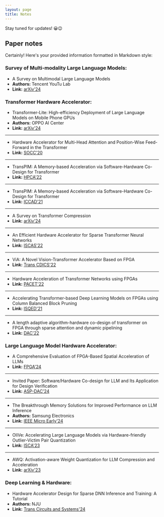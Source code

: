 ```yaml
---
layout: page
title: Notes
---
```


<p class="message">
  Stay tuned for updates! 😀😉
</p>

## Paper notes

Certainly! Here's your provided information formatted in Markdown style:

### Survey of Multi-modality Large Language Models:
- A Survey on Multimodal Large Language Models
- **Authors:** Tencent YouTu Lab
- **Link:** [arXiv'24](https://arxiv.org/abs/2306.13549)

### Transformer Hardware Accelerator:
- Transformer-Lite: High-efficiency Deployment of Large Language Models on Mobile Phone GPUs
- **Authors:** OPPO AI Center
- **Link:** [arXiv'24](https://arxiv.org/abs/2403.20041)
---
- Hardware Accelerator for Multi-Head Attention and Position-Wise Feed-Forward in the Transformer
- **Link:** [SOCC'20](https://ieeexplore.ieee.org/abstract/document/9524802?casa_token=waZ1VVnVLHsAAAAA:Wm-pqhJHcrQ1SEubirzdw1WsjJyY9sbh2CNU8kP9LyS_bI1Qx6HRAFsxxdfyXNCWKcUG0rgHxg)
---
- TransPIM: A Memory-based Acceleration via Software-Hardware Co-Design for Transformer
- **Link:** [HPCA'22](https://ieeexplore.ieee.org/abstract/document/9773212?casa_token=LjFoEmvTZk8AAAAA:__alwZqW1r5yDLnv8wfX3_F5EvDJxnzkRtnJcWGFeHkm0202_j5La2jAeO8rTJW2yng8GNroqA)
---
- TransPIM: A Memory-based Acceleration via Software-Hardware Co-Design for Transformer
- **Link:** [ICCAD'21](https://ieeexplore.ieee.org/abstract/document/9643586?casa_token=2d_K8HXHBCsAAAAA:Db1BdFX8JPBQB53rIQjuu2dtmBaxLvoQMiISFyHu19vxvgcRNXdFTKgaKZghaOA3c95dXIcYNQ)
---
- A Survey on Transformer Compression
- **Link:** [arXiv'24](https://arxiv.org/html/2402.05964v1)
---
- An Efficient Hardware Accelerator for Sparse Transformer Neural Networks
- **Link:** [ISCAS'22](https://ieeexplore.ieee.org/abstract/document/9937659?casa_token=GU-_OSiD3EkAAAAA:seTGrT2HRPaad8VXDd7TWvp0FkeSqURil1MCj8xkaEXxWgjqT3dRRVchy08jJlofdL5zm_NCOw)
---
- ViA: A Novel Vision-Transformer Accelerator Based on FPGA 
- **Link:** [Trans CDICS'22](https://ieeexplore.ieee.org/abstract/document/9925700?casa_token=W3nv-Glo8ycAAAAA:VXPr0pn1PiJGKR-8PpvLdLoAYJs7GK1pEyNm6tDXcH8JyrFUn9EjTcgqg9I1CzCXlHRUEdEIeQ)
---
- Hardware Acceleration of Transformer Networks using FPGAs
- **Link:** [PACET'22](https://ieeexplore.ieee.org/abstract/document/9976354)
---
- Accelerating Transformer-based Deep Learning Models on FPGAs using Column Balanced Block Pruning
- **Link:** [ISQED'21](https://ieeexplore.ieee.org/abstract/document/9424344?casa_token=OE8jWe4D-wcAAAAA:lrw52KTDDBOeCqmtehQVndmbu0L2TE7EoleIaIpy3Oe9__eCqErc2VDLQcmlLZefg0RjfvH6TA)
---
- A length adaptive algorithm-hardware co-design of transformer on FPGA through sparse attention and dynamic pipelining
- **Link:** [DAC'22](https://dl.acm.org/doi/pdf/10.1145/3489517.3530585)

### Large Language Model Hardware Accelerator:
- A Comprehensive Evaluation of FPGA-Based Spatial Acceleration of LLMs
- **Link:** [FPGA'24](https://dl.acm.org/doi/abs/10.1145/3626202.3637600)
---
- Invited Paper: Software/Hardware Co-design for LLM and Its Application for Design Verification
- **Link:** [ASP-DAC'24](https://ieeexplore.ieee.org/abstract/document/10473893?casa_token=jtqlhEEQSUgAAAAA:nEozyYx6DDfeQL_nR60PH-FTIRXJgiXrf-OW6qjqOLjD5uhvnzwiiGNnJQ2BTY667W-gwsjTEQ)
---
- The Breakthrough Memory Solutions for Improved Performance on LLM Inference
- **Authors:** Samsung Electronics
- **Link:** [IEEE Micro Early'24](https://ieeexplore.ieee.org/abstract/document/10477465?casa_token=HIWBOe-DFCQAAAAA:tEQsY8r6J8IuhRbLwkHiGALzRfDzzmnI8rfQGitDZANU87V-ZLSCJxU9qoGJIOnQRN1V-wKUTg)
---
- OliVe: Accelerating Large Language Models via Hardware-friendly Outlier-Victim Pair Quantization
- **Link:** [ISCA'23](https://dl.acm.org/doi/abs/10.1145/3579371.3589038?casa_token=oC0Xzyuq1qsAAAAA:YUKnbev78hWOmA-aDpn5ql0ye7UWCwKsuMPs5M5c13Vc3eo3MvdbSIxX7FCgzOOdW1puKMpuuxhevA)
---
- AWQ: Activation-aware Weight Quantization for LLM Compression and Acceleration
- **Link:** [arXiv'23](https://arxiv.org/abs/2306.00978)

### Deep Learning & Hardware:
- Hardware Accelerator Design for Sparse DNN Inference and Training: A Tutorial
- **Authors:** NJU
- **Link:** [Trans Circuits and Systems'24](https://ieeexplore.ieee.org/abstract/document/10365687?casa_token=-x1VBz_dINcAAAAA:32cigMkZh4_XTYyq_f7q2xELLdYEeywsEK1oqvxVGutubXuaLGAQ-NLvYndiJ1CSs6JZE1-2dA)
